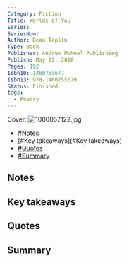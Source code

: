 ```yaml
---
Category: Fiction
Title: Worlds of You
Series: 
SeriesNum: 
Author: Beau Taplin
Type: Book
Publisher: Andrew McNeel Publishing
Publish: May 22, 2018
Pages: 192
Isbn10: 1460755677
Isbn13: 978-1460755679
Status: Finished
tags:
  - Poetry
---
```




Cover::![1000057122.jpg](1000057122.jpg)

- [#Notes](#Notes)
- [#Key takeaways](#Key takeaways)
- [#Quotes](#Quotes)
- [#Summary](#Summary)

## Notes

## Key takeaways

## Quotes

## Summary






